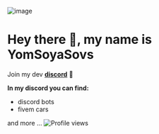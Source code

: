 ![image](https://user-images.githubusercontent.com/64097939/167210913-81be7462-73a1-4fba-b8a1-2eb2215fcc49.png)

# Hey there 🚀, my name is YomSoyaSovs



Join my dev **[discord](https://discord.gg/CeCur92mYa)** 🦜

**In my discord you can find:**

- discord bots
- fivem cars

and more ...
![Profile views](https://gpvc.arturio.dev/yomsoyasovs)  
